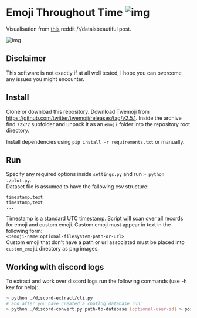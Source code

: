 # Emoji Throughout Time ![img](https://i.imgur.com/VgfbRA6.png)
Visualisation from [this](https://www.reddit.com/r/dataisbeautiful/comments/8icg5x/personal_usage_of_emoji_animated_over_time_oc/) reddit /r/dataisbeautiful post.

![img](https://i.imgur.com/OHhPC1u.gif)

## Disclaimer
This software is not exactly if at all well tested, I hope you can overcome any issues you might encounter.

## Install
Clone or download this repository. Download Twemoji from https://github.com/twitter/twemoji/releases/tag/v2.5.1. Inside the archive find `72x72` subfolder and unpack it as an `emoji` folder into the repository root directory.

Install dependencies using `pip install -r requirements.txt` or manually.

## Run
Specify any required options inside `settings.py` and run `> python ./plot.py`.  
Dataset file is assumed to have the fallowing csv structure:
```csv
timestamp,text
timestamp,text
...
```
Timestamp is a standard UTC timestamp. Script will scan over all records for emoji and custom emoji. Custom emoji must appear in text in the following form:  
`<:emoji-name:optional-filesystem-path-or-url>`  
Custom emoji that don't have a path or url associated must be placed into `custom_emoji` directory as png images.

## Working with discord logs
To extract and work over discord logs run the following commands (use -h key for help):
```bash
> python ./discord-extract/cli.py
# and after you have created a chatlog database run:
> python ./discord-convert.py path-to-database [optional-user-id] > posts.csv
```

